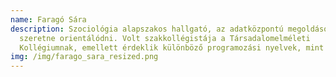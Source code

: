 ```yaml
---
name: Faragó Sára
description: Szociológia alapszakos hallgató, az adatközpontú megoldások felé
  szeretne orientálódni. Volt szakkollégistája a Társadalomelméleti
  Kollégiumnak, emellett érdeklik különböző programozási nyelvek, mint a Python.
img: /img/farago_sara_resized.png
---
```

